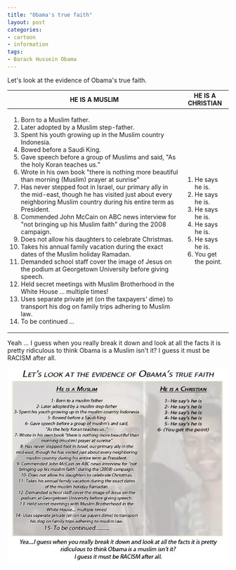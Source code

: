 ```yaml
---
title: "Obama's true faith"
layout: post
categories:
- cartoon
- information
tags:
- Barack Hussein Obama
---
```


Let's look at the evidence of Obama's true faith.

<table><thead><tr><th>HE IS A MUSLIM</th><th>HE IS A CHRISTIAN</th></tr></thead><tbody><tr><td><ol><li>Born to a Muslim father.</li><li>Later adopted by a Muslim step-father.</li><li>Spent his youth growing up in the Muslim country Indonesia.</li><li>Bowed before a Saudi King.</li><li>Gave speech before a group of Muslims and said, "As the holy Koran teaches us."</li><li>Wrote in his own book "there is nothing more beautiful than morning (Muslim) prayer at sunrise"</li><li>Has never stepped foot in Israel, our primary ally in the mid-east, though he has visited just about every neighboring Muslim country during his entire term as President.</li><li>Commended John McCain on ABC news interview for "not bringing up his Muslim faith" during the 2008 campaign.</li><li>Does not allow his daughters to celebrate Christmas.</li><li>Takes his annual family vacation during the exact dates of the Muslim holiday Ramadan.</li><li>Demanded school staff cover the image of Jesus on the podium at Georgetown University before giving speech.</li><li>Held secret meetings with Muslim Brotherhood in the White House ... multiple times!</li><li>Uses separate private jet (on the taxpayers' dime) to transport his dog on family trips adhering to Muslim law.</li><li>To be continued ...</li></ol></td><td><ol><li>He says he is.</li><li>He says he is.</li><li>He says he is.</li><li>He says he is.</li><li>He says he is.</li><li>You get the point.</li></ol></td></tr></tbody></table>

Yeah ... I guess when you really break it down and look at all the facts it is pretty ridiculous to think Obama is a Muslim isn't it? I guess it must be RACISM after all.

![Obama's true faith](/assets/img/2012/11/Obamas-true-faith.jpg)
